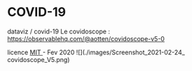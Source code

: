 # COVID-19
 dataviz / covid-19
 Le covidoscope : https://observablehq.com/@aotten/covidoscope-v5-0
 
 licence <a href="https://fr.wikipedia.org/wiki/Licence_MIT" target="_blank"> MIT </a> - Fev 2020
![](./images/Screenshot_2021-02-24_ covidoscope_V5.png)

